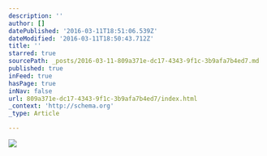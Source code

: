 ```yaml
---
description: ''
author: []
datePublished: '2016-03-11T18:51:06.539Z'
dateModified: '2016-03-11T18:50:43.712Z'
title: ''
starred: true
sourcePath: _posts/2016-03-11-809a371e-dc17-4343-9f1c-3b9afa7b4ed7.md
published: true
inFeed: true
hasPage: true
inNav: false
url: 809a371e-dc17-4343-9f1c-3b9afa7b4ed7/index.html
_context: 'http://schema.org'
_type: Article

---
```

![](https://the-grid-user-content.s3-us-west-2.amazonaws.com/850922f6-d2e2-40ca-b897-2b4540102c66.png)